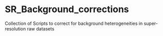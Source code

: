 # SR_Background_corrections
Collection of Scripts to correct for background heterogeneities in super-resolution raw datasets
